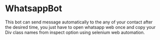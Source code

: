 # WhatsappBot

This bot can send message automatically to the any of your contact after the desired time, you just have to open whatsapp web once and copy your Div class names from inspect option using selenium web automation.
